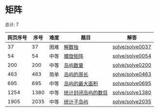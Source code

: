 # 矩阵

<!--- table -->

总计: 7

| 网页序号 | 序号 | 难度 | 题目                                                                             | 解答                                  |
| -------- | ---- | ---- | -------------------------------------------------------------------------------- | ------------------------------------- |
| 37       | 37   | 困难 | [解数独](https://leetcode-cn.com/problems/sudoku-solver/)                        | [solve/solve0037](../solve/solve0037) |
| 54       | 54   | 中等 | [螺旋矩阵](https://leetcode-cn.com/problems/spiral-matrix/)                      | [solve/solve0054](../solve/solve0054) |
| 200      | 200  | 中等 | [岛屿数量](https://leetcode-cn.com/problems/number-of-islands/)                  | [solve/solve0200](../solve/solve0200) |
| 463      | 463  | 简单 | [岛屿的周长](https://leetcode-cn.com/problems/island-perimeter/)                 | [solve/solve0463](../solve/solve0463) |
| 695      | 695  | 中等 | [岛屿的最大面积](https://leetcode-cn.com/problems/max-area-of-island/)           | [solve/solve0695](../solve/solve0695) |
| 1254     | 1380 | 中等 | [统计封闭岛屿的数目](https://leetcode-cn.com/problems/number-of-closed-islands/) | [solve/solve1380](../solve/solve1380) |
| 1905     | 2035 | 中等 | [统计子岛屿](https://leetcode-cn.com/problems/count-sub-islands/)                | [solve/solve2035](../solve/solve2035) |
